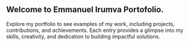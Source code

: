 ## Welcome to Emmanuel Irumva Portofolio.

Explore my portfolio to see examples of my work, including projects, contributions, and achievements. Each entry provides a glimpse into my skills, creativity, and dedication to building impactful solutions.

